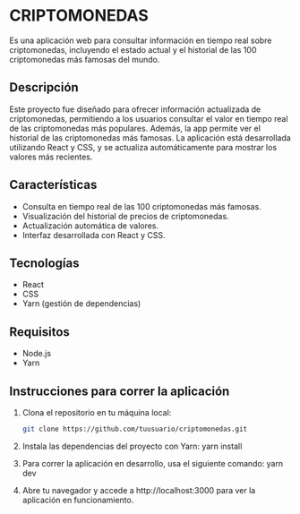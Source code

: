 # CRIPTOMONEDAS

Es una aplicación web para consultar información en tiempo real sobre criptomonedas, incluyendo el estado actual y el historial de las 100 criptomonedas más famosas del mundo.

## Descripción

Este proyecto fue diseñado para ofrecer información actualizada de criptomonedas, permitiendo a los usuarios consultar el valor en tiempo real de las criptomonedas más populares. Además, la app permite ver el historial de las criptomonedas más famosas. La aplicación está desarrollada utilizando React y CSS, y se actualiza automáticamente para mostrar los valores más recientes.

## Características

- Consulta en tiempo real de las 100 criptomonedas más famosas.
- Visualización del historial de precios de criptomonedas.
- Actualización automática de valores.
- Interfaz desarrollada con React y CSS.

## Tecnologías

- React
- CSS
- Yarn (gestión de dependencias)

## Requisitos

- Node.js
- Yarn

## Instrucciones para correr la aplicación

1. Clona el repositorio en tu máquina local:
   ```bash
   git clone https://github.com/tuusuario/criptomonedas.git

2. Instala las dependencias del proyecto con Yarn:
    yarn install

3. Para correr la aplicación en desarrollo, usa el siguiente comando:
    yarn dev

4. Abre tu navegador y accede a http://localhost:3000 para ver la aplicación en funcionamiento.

